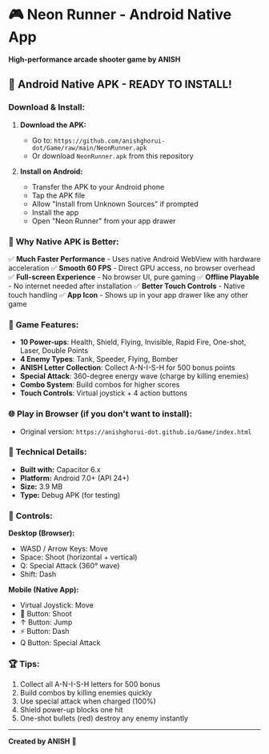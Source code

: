 # 🎮 Neon Runner - Android Native App

**High-performance arcade shooter game by ANISH**

## 📱 **Android Native APK - READY TO INSTALL!**

### Download & Install:

1. **Download the APK:**
   - Go to: `https://github.com/anishghorui-dot/Game/raw/main/NeonRunner.apk`
   - Or download `NeonRunner.apk` from this repository

2. **Install on Android:**
   - Transfer the APK to your Android phone
   - Tap the APK file
   - Allow "Install from Unknown Sources" if prompted
   - Install the app
   - Open "Neon Runner" from your app drawer

### 🚀 **Why Native APK is Better:**

✅ **Much Faster Performance** - Uses native Android WebView with hardware acceleration
✅ **Smooth 60 FPS** - Direct GPU access, no browser overhead
✅ **Full-screen Experience** - No browser UI, pure gaming
✅ **Offline Playable** - No internet needed after installation
✅ **Better Touch Controls** - Native touch handling
✅ **App Icon** - Shows up in your app drawer like any other game

### 🎯 **Game Features:**

- **10 Power-ups**: Health, Shield, Flying, Invisible, Rapid Fire, One-shot, Laser, Double Points
- **4 Enemy Types**: Tank, Speeder, Flying, Bomber
- **ANISH Letter Collection**: Collect A-N-I-S-H for 500 bonus points
- **Special Attack**: 360-degree energy wave (charge by killing enemies)
- **Combo System**: Build combos for higher scores
- **Touch Controls**: Virtual joystick + 4 action buttons

### 🌐 **Play in Browser (if you don't want to install):**

- Original version: `https://anishghorui-dot.github.io/Game/index.html`

### 🔧 **Technical Details:**

- **Built with:** Capacitor 6.x
- **Platform:** Android 7.0+ (API 24+)
- **Size:** 3.9 MB
- **Type:** Debug APK (for testing)

### 📝 **Controls:**

**Desktop (Browser):**
- WASD / Arrow Keys: Move
- Space: Shoot (horizontal + vertical)
- Q: Special Attack (360° wave)
- Shift: Dash

**Mobile (Native App):**
- Virtual Joystick: Move
- 🔫 Button: Shoot
- ↑ Button: Jump
- ⚡ Button: Dash
- Q Button: Special Attack

### 🏆 **Tips:**

1. Collect all A-N-I-S-H letters for 500 bonus
2. Build combos by killing enemies quickly
3. Use special attack when charged (100%)
4. Shield power-up blocks one hit
5. One-shot bullets (red) destroy any enemy instantly

---

**Created by ANISH** 🚀
